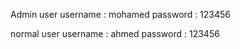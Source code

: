 Admin user 
	username : mohamed
	password : 123456
	
normal user
	username : ahmed
	password : 123456